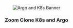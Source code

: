 <div align="center">
  <br />
      <img src="https://e5s6t7j5.rocketcdn.me/wp-content/uploads/2024/05/Blog-ArgoCD-Blog-Real-700x400.png" alt="Argo and K8s Banner">
  
  <br />

  <h3 align="center">Zoom Clone K8s and Argo</h3>
</div>
